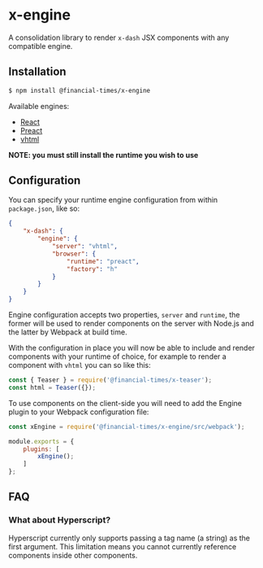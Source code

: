 # x-engine

A consolidation library to render `x-dash` JSX components with any compatible engine.

## Installation

```sh
$ npm install @financial-times/x-engine
```

Available engines:

*   [React](https://reactjs.org/)
*   [Preact](https://preactjs.com/)
*   [vhtml](https://github.com/developit/vhtml)

**NOTE: you must still install the runtime you wish to use**

## Configuration

You can specify your runtime engine configuration from within `package.json`, like so:

```json
{
	"x-dash": {
		"engine": {
			"server": "vhtml",
			"browser": {
				"runtime": "preact",
				"factory": "h"
			}
		}
	}
}
```

Engine configuration accepts two properties, `server` and `runtime`, the former will be used to render components on the server with Node.js and the latter by Webpack at build time.

With the configuration in place you will now be able to include and render components with your runtime of choice, for example to render a component with `vhtml` you can so like this:

```js
const { Teaser } = require('@financial-times/x-teaser');
const html = Teaser({});
```

To use components on the client-side you will need to add the Engine plugin to your Webpack configuration file:

```js
const xEngine = require('@financial-times/x-engine/src/webpack');

module.exports = {
	plugins: [
		xEngine();
	]
};
```

## FAQ

### What about Hyperscript?

Hyperscript currently only supports passing a tag name (a string) as the first argument. This limitation means you cannot currently reference components inside other components.
